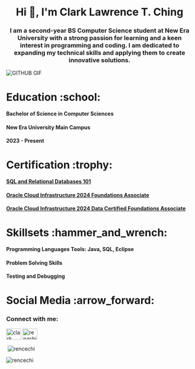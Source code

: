 <h1 align="center">Hi 👋, I'm Clark Lawrence T. Ching</h1>

<h3 align="center">I am a second-year BS Computer Science student at New Era University with a strong passion for learning and a keen interest in programming and coding. I am dedicated to expanding my technical skills and applying them to create innovative solutions.</h3>

![GITHUB GIF](https://github.com/user-attachments/assets/7f44d6c1-2342-4a54-aa0a-b04c4a7d82f9)


<h1 align="left">Education :school: </h1>
<h4 align="left">Bachelor of Science in Computer Sciences</h4>
<h4 align="left">New Era University Main Campus</h4>
<h4 align="left">2023 - Present</h4>


<h1 align="left">Certification :trophy: </h1>
<h4><a href="https://courses.cognitiveclass.ai/certificates/b1325463ff5d4242b177bfe5270cf61c">SQL and Relational Databases 101</a></h4>
<h4><a href="https://catalog-education.oracle.com/ords/certview/sharebadge?id=FC50D0067EC6A7EE8F19B7F35D08296AB67F220AD1F72CC8CB230ADE98C74904">Oracle Cloud Infrastructure 2024 Foundations Associate</a></h4>
<h4><a href="https://catalog-education.oracle.com/ords/certview/sharebadge?id=FC50D0067EC6A7EE8F19B7F35D08296AB67F220AD1F72CC8CB230ADE98C74904&fbclid=IwY2xjawHCoMFleHRuA2FlbQIxMQABHW3MfOHySPLy-rUhU58bTTLPvGBp6ObtqL88P6J41yOXRTUdN1mBY3X94Q_aem_HgAJQqU74PD_B4701cXkLw">Oracle Cloud Infrastructure 2024 Data Certified Foundations Associate</a></h4>

<h1 align="left">Skillsets :hammer_and_wrench: </h1>
<h4 align="left">Programming Languages Tools: Java, SQL, Eclipse </h4>
<h4 align="left">Problem Solving Skills </h4>
<h4 align="left">Testing and Debugging </h4>

<h1 align="left">Social Media :arrow_forward: </h1>
<h3 align="left">Connect with me:</h3>
<p align="left">
<a href="https://fb.com/clark lawrence" target="blank"><img align="center" src="https://raw.githubusercontent.com/rahuldkjain/github-profile-readme-generator/master/src/images/icons/Social/facebook.svg" alt="clark lawrence" height="30" width="40" /></a>
<a href="https://instagram.com/renzching_" target="blank"><img align="center" src="https://raw.githubusercontent.com/rahuldkjain/github-profile-readme-generator/master/src/images/icons/Social/instagram.svg" alt="renzching_" height="30" width="40" /></a>
</p>

<p>&nbsp;<img align="center" src="https://github-readme-stats.vercel.app/api?username=rencechi&show_icons=true&locale=en" alt="rencechi" /></p>

<p><img align="center" src="https://github-readme-streak-stats.herokuapp.com/?user=rencechi&" alt="rencechi" /></p>
